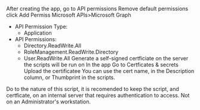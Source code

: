 After creating the app, go to API permissions
Remove default permissions
click Add Permiss
Microsoft APIs>Microsoft Graph
- API Permission Type:
    - Application
- API Permissions:
    - Directory.ReadWrite.All
    - RoleManagement.ReadWrite.Directory
    - User.ReadWrite.All
Generate a self-signed certficiate on the server the scripts will be run on
In the app
Go to Certficates & secrets
Upload the certificatee
You can use the cert name, in the Description column, or Thumbprint in the scripts.

Do to the nature of this script, it is recomended to keep the script, and certficate, on an internal server that requires authentication to access. Not on an Administrator's workstation.
